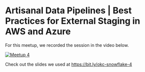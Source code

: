 # Artisanal Data Pipelines | Best Practices for External Staging in AWS and Azure

For this meetup, we recorded the session in the video below.

[![Meetup 4](https://img.youtube.com/vi/-vPwFi6liG8/0.jpg)](https://www.youtube.com/watch?v=-vPwFi6liG8)

Check out the slides we used at https://bit.ly/okc-snowflake-4